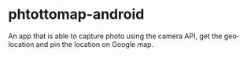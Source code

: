 # phtottomap-android
An app that is able to capture photo using the camera API, get the geo‐location and pin the location on Google map.
